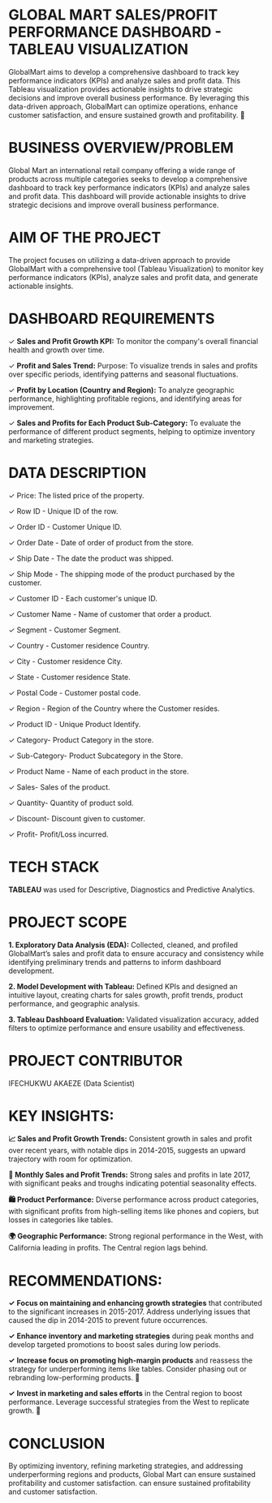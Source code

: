 # GLOBAL MART SALES/PROFIT PERFORMANCE DASHBOARD - TABLEAU VISUALIZATION
GlobalMart aims to develop a comprehensive dashboard to track key performance indicators (KPIs) and analyze sales and profit data.
This Tableau visualization provides actionable insights to drive strategic decisions and improve overall business performance. By leveraging this data-driven approach, GlobalMart can optimize operations, enhance customer satisfaction, and ensure sustained growth and profitability. 🚀

# BUSINESS OVERVIEW/PROBLEM
Global Mart an international retail company offering a wide range of products across multiple categories seeks to develop a comprehensive dashboard to track key performance indicators (KPIs) and analyze sales and profit data. This dashboard will provide actionable insights to drive strategic decisions and improve overall business performance.

# AIM OF THE PROJECT
The project focuses on utilizing a data-driven approach to provide GlobalMart with a comprehensive tool (Tableau Visualization) to monitor key performance indicators (KPIs), analyze sales and profit data, and generate actionable insights.

# DASHBOARD REQUIREMENTS

✓ **Sales and Profit Growth KPI:** To monitor the company's overall financial
health and growth over time.

✓ **Profit and Sales Trend:** Purpose: To visualize trends in sales and profits over
specific periods, identifying patterns and seasonal fluctuations.

✓ **Profit by Location (Country and Region):** To analyze geographic
performance, highlighting profitable regions, and identifying areas for
improvement.

✓ **Sales and Profits for Each Product Sub-Category:** To evaluate the
performance of different product segments, helping to optimize inventory and
marketing strategies.

# DATA DESCRIPTION
✓ Price: The listed price of the property.

✓ Row ID - Unique ID of the row.

✓ Order ID - Customer Unique ID.

✓ Order Date - Date of order of product from the store.

✓ Ship Date - The date the product was shipped.

✓ Ship Mode - The shipping mode of the product purchased by the customer.

✓ Customer ID - Each customer's unique ID.

✓ Customer Name - Name of customer that order a product.

✓ Segment - Customer Segment.

✓ Country - Customer residence Country.

✓ City - Customer residence City.

✓ State - Customer residence State.

✓ Postal Code - Customer postal code.

✓ Region - Region of the Country where the Customer resides.

✓ Product ID - Unique Product Identify.

✓ Category- Product Category in the store.

✓ Sub-Category- Product Subcategory in the Store.

✓ Product Name - Name of each product in the store.

✓ Sales- Sales of the product.

✓ Quantity- Quantity of product sold.

✓ Discount- Discount given to customer.

✓ Profit- Profit/Loss incurred.

# TECH STACK
**TABLEAU** was used for Descriptive, Diagnostics and Predictive Analytics.

# PROJECT SCOPE
**1. Exploratory Data Analysis (EDA):** Collected, cleaned, and profiled GlobalMart’s sales and profit data to ensure accuracy and consistency while identifying preliminary trends and patterns to inform dashboard development.

**2. Model Development with Tableau:** Defined KPIs and designed an intuitive layout, creating charts for sales growth, profit trends, product performance, and geographic analysis.

**3. Tableau Dashboard Evaluation:** Validated visualization accuracy, added filters to optimize performance and ensure usability and effectiveness.

# PROJECT CONTRIBUTOR
IFECHUKWU AKAEZE
(Data Scientist)

# KEY INSIGHTS:
**📈 Sales and Profit Growth Trends:** Consistent growth in sales and profit over recent years, with notable dips in 2014-2015, suggests an upward trajectory with room for optimization.

**📅 Monthly Sales and Profit Trends:** Strong sales and profits in late 2017, with significant peaks and troughs indicating potential seasonality effects.

**🛍️ Product Performance:** Diverse performance across product categories, with significant profits from high-selling items like phones and copiers, but losses in categories like tables.

**🌍 Geographic Performance:** Strong regional performance in the West, with California leading in profits. The Central region lags behind.

# RECOMMENDATIONS:

**✓** **Focus on maintaining and enhancing growth strategies** that contributed to the significant increases in 2015-2017. Address underlying issues that caused the dip in 2014-2015 to prevent future occurrences.

**✓** **Enhance inventory and marketing strategies** during peak months and develop targeted promotions to boost sales during low periods.

**✓**  **Increase focus on promoting high-margin products** and reassess the strategy for underperforming items like tables. Consider phasing out or rebranding low-performing products. 🛒

**✓**  **Invest in marketing and sales efforts** in the Central region to boost performance. Leverage successful strategies from the West to replicate growth. 📍

# CONCLUSION
By optimizing inventory, refining marketing strategies, and addressing underperforming regions and products, Global Mart can ensure sustained profitability and customer satisfaction. can ensure sustained profitability and customer satisfaction.
